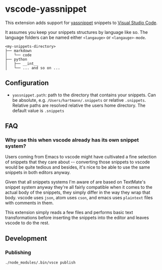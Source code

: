 # vscode-yassnippet

This extension adds support for [yassnippet][emacs-yassnippet] snippets to
[Visual Studio Code][vscode].

It assumes you keep your snippets structures by language like so. The language
folders can be named either `<langauge>` or `<langauge>-mode`.

```
<my-snippets-directory>
├── markdown
│   └── code
├── python
│   ├── __int__
│   └── ... and so on ...
```

## Configuration

* `yassnippet.path`: path to the directory that contains your snippets. Can be
absolute, e.g. `/Users/hartmann/.snippets` or relative `.snippets`. Relative
paths are resolved relative the users home directory. The default value is
`.snippets`

## FAQ

### Why use this when vscode already has its own snippet system?

Users coming from Emacs to vscode might have cultivated a fine selection of
snippets that they care about -- converting those snippets to vscode would be
quite tedious and besides, it's nice to be able to use the same snippets in
both editors anyway.

Given that all snippets systems I'm aware of are based on TextMate's snippet
system anyway they're all fairly compatible when it comes to the actual body of
the snippets, they simply differ in the way they wrap that body. vscode uses
`json`, atom uses `cson`, and emacs uses `plaintext` files with comments in
them.

This extension simply reads a few files and performs basic text transformations
before inserting the snippets into the editor and leaves vscode to do the rest.

## Development

### Publishing

```bash
./node_modules/.bin/vsce publish
```

[emacs-yassnippet]: https://github.com/joaotavora/yasnippet
[vscode]: https://code.visualstudio.com/
